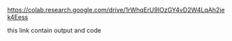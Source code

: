 https://colab.research.google.com/drive/1rWhqErU9IOzGY4vD2W4LqAh2jek4Eess 


this link contain output and code
